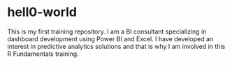 # hell0-world
This is my first training repository.
I am a BI consultant specializing in dashboard development using Power BI and Excel.
I have developed an interest in predictive analytics solutions and that is why I am involved in this R Fundamentals training.
